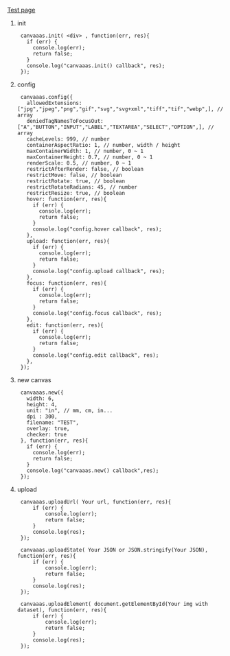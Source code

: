 [Test page](https://eeecheol.github.io/canvaaas/)

1. init

        canvaaas.init( <div> , function(err, res){
          if (err) {
            console.log(err);
            return false;
          }
          console.log("canvaaas.init() callback", res);
        });

2. config

        canvaaas.config({
          allowedExtensions: ["jpg","jpeg","png","gif","svg","svg+xml","tiff","tif","webp",], // array
          deniedTagNamesToFocusOut: ["A","BUTTON","INPUT","LABEL","TEXTAREA","SELECT","OPTION",], // array
          cacheLevels: 999, // number
          containerAspectRatio: 1, // number, width / height
          maxContainerWidth: 1, // number, 0 ~ 1
          maxContainerHeight: 0.7, // number, 0 ~ 1
          renderScale: 0.5, // number, 0 ~ 1
          restrictAfterRender: false, // boolean
          restrictMove: false, // boolean
          restrictRotate: true, // boolean
          restrictRotateRadians: 45, // number
          restrictResize: true, // boolean
          hover: function(err, res){
            if (err) {
              console.log(err);
              return false;
            }
            console.log("config.hover callback", res);
          },
          upload: function(err, res){
            if (err) {
              console.log(err);
              return false;
            }
            console.log("config.upload callback", res);
          },
          focus: function(err, res){
            if (err) {
              console.log(err);
              return false;
            }
            console.log("config.focus callback", res);
          },
          edit: function(err, res){
            if (err) {
              console.log(err);
              return false;
            }
            console.log("config.edit callback", res);
          },
        });

3. new canvas

        canvaaas.new({
          width: 6,
          height: 4,
          unit: "in", // mm, cm, in...
          dpi : 300,
          filename: "TEST",
          overlay: true,
          checker: true
        }, function(err, res){
          if (err) {
            console.log(err);
            return false;
          }
          console.log("canvaaas.new() callback",res);
        });

4. upload

        canvaaas.uploadUrl( Your url, function(err, res){
        	if (err) {
        		console.log(err);
        		return false;
        	}
        	console.log(res);
        });

        canvaaas.uploadState( Your JSON or JSON.stringify(Your JSON), function(err, res){
        	if (err) {
        		console.log(err);
        		return false;
        	}
        	console.log(res);
        });

        canvaaas.uploadElement( document.getElementById(Your img with dataset), function(err, res){
        	if (err) {
        		console.log(err);
        		return false;
        	}
        	console.log(res);
        });
